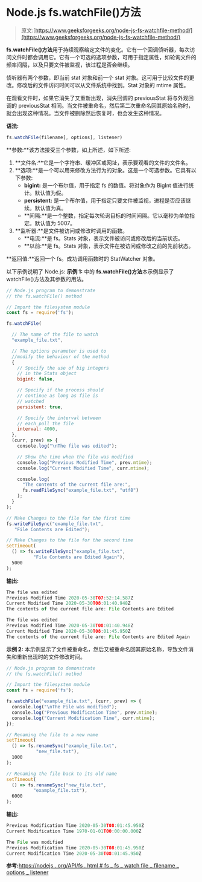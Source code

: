 # Node.js fs.watchFile()方法

> 原文:[https://www.geeksforgeeks.org/node-js-fs-watchfile-method/](https://www.geeksforgeeks.org/node-js-fs-watchfile-method/)

**fs.watchFile()方法**用于持续观察给定文件的变化。它有一个回调侦听器，每次访问文件时都会调用它。它有一个可选的选项参数，可用于指定属性，如轮询文件的频率间隔，以及只要文件被监视，该过程是否会继续。

侦听器有两个参数，即当前 stat 对象和前一个 stat 对象。这可用于比较文件的更改。修改后的文件访问时间可以从文件系统中找到。Stat 对象的 mtime 属性。

在观看文件时，如果它消失了又重新出现，消失回调的 previousStat 将与外观回调的 previousStat 相同。当文件被重命名，然后第二次重命名回其原始名称时，就会出现这种情况。当文件被删除然后恢复时，也会发生这种情况。

**语法:**

```js
fs.watchFile(filename[, options], listener)
```

**参数:**该方法接受三个参数，如上所述，如下所述:

1.  **文件名:**它是一个字符串、缓冲区或网址，表示要观看的文件的文件名。
2.  **选项:**是一个可以用来修改方法行为的对象。这是一个可选参数。它具有以下参数:
    *   **bigint:** 是一个布尔值，用于指定 fs 的数值。将对象作为 BigInt 值进行统计。默认值为假。
    *   **persistent:** 是一个布尔值，用于指定只要文件被监视，进程是否应该继续。默认值为真。
    *   **间隔:**是一个整数，指定每次轮询目标的时间间隔。它以毫秒为单位指定。默认值为 5007。
3.  **监听器:**是文件被访问或修改时调用的函数。
    *   **电流:**是 fs。Stats 对象，表示文件被访问或修改后的当前状态。
    *   **以前:**是 fs。Stats 对象，表示文件在被访问或修改之前的先前状态。

**返回值:**返回一个 fs。成功调用函数时的 StatWatcher 对象。

以下示例说明了 Node.js:
**示例 1:** 中的 **fs.watchFile()方法**本示例显示了 watchFile()方法及其参数的用法。

```js
// Node.js program to demonstrate
// the fs.watchFile() method

// Import the filesystem module
const fs = require('fs');

fs.watchFile(

  // The name of the file to watch
  "example_file.txt",

  // The options parameter is used to 
  //modify the behaviour of the method
  {
    // Specify the use of big integers
    // in the Stats object 
    bigint: false,

    // Specify if the process should 
    // continue as long as file is
    // watched
    persistent: true,

    // Specify the interval between
    // each poll the file
    interval: 4000,
  },
  (curr, prev) => {
    console.log("\nThe file was edited");

    // Show the time when the file was modified
    console.log("Previous Modified Time", prev.mtime);
    console.log("Current Modified Time", curr.mtime);

    console.log(
      "The contents of the current file are:",
      fs.readFileSync("example_file.txt", "utf8")
    );
  }
);

// Make Changes to the file for the first time
fs.writeFileSync("example_file.txt",
   "File Contents are Edited");

// Make Changes to the file for the second time
setTimeout(
  () => fs.writeFileSync("example_file.txt",
          "File Contents are Edited Again"),
  5000
);
```

**输出:**

```js
The file was edited
Previous Modified Time 2020-05-30T07:52:14.587Z
Current Modified Time 2020-05-30T08:01:40.948Z
The contents of the current file are: File Contents are Edited

The file was edited
Previous Modified Time 2020-05-30T08:01:40.948Z
Current Modified Time 2020-05-30T08:01:45.950Z
The contents of the current file are: File Contents are Edited Again

```

**示例 2:** 本示例显示了文件被重命名，然后又被重命名回其原始名称，导致文件消失和重新出现时的文件修改时间。

```js
// Node.js program to demonstrate 
// the fs.watchFile() method

// Import the filesystem module
const fs = require('fs');

fs.watchFile("example_file.txt", (curr, prev) => {
  console.log("\nThe File was modified");
  console.log("Previous Modification Time", prev.mtime);
  console.log("Current Modification Time", curr.mtime);
});

// Renaming the file to a new name
setTimeout(
  () => fs.renameSync("example_file.txt",
           "new_file.txt"),
  1000
);

// Renaming the file back to its old name
setTimeout(
  () => fs.renameSync("new_file.txt", 
          "example_file.txt"),
  6000
);
```

**输出:**

```js
Previous Modification Time 2020-05-30T08:01:45.950Z
Current Modification Time 1970-01-01T00:00:00.000Z

The File was modified
Previous Modification Time 2020-05-30T08:01:45.950Z
Current Modification Time 2020-05-30T08:01:45.950Z

```

**参考:**[https://nodejs . org/API/fs . html # fs _ fs _ watch file _ filename _ options _ listener](https://nodejs.org/api/fs.html#fs_fs_watchfile_filename_options_listener)